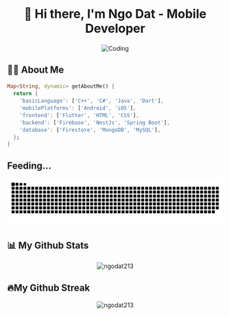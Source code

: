 <h1 align="center">👋 Hi there, I'm Ngo Dat - Mobile Developer</h1>
<p align="center">
<img align="center" src="https://images-wixmp-ed30a86b8c4ca887773594c2.wixmp.com/f/ceab6b05-066e-4f6b-82ab-d8d718e2cbb5/da69dzf-11f146e8-481e-4ace-bfea-2a8fa094a416.gif?token=eyJ0eXAiOiJKV1QiLCJhbGciOiJIUzI1NiJ9.eyJzdWIiOiJ1cm46YXBwOjdlMGQxODg5ODIyNjQzNzNhNWYwZDQxNWVhMGQyNmUwIiwiaXNzIjoidXJuOmFwcDo3ZTBkMTg4OTgyMjY0MzczYTVmMGQ0MTVlYTBkMjZlMCIsIm9iaiI6W1t7InBhdGgiOiJcL2ZcL2NlYWI2YjA1LTA2NmUtNGY2Yi04MmFiLWQ4ZDcxOGUyY2JiNVwvZGE2OWR6Zi0xMWYxNDZlOC00ODFlLTRhY2UtYmZlYS0yYThmYTA5NGE0MTYuZ2lmIn1dXSwiYXVkIjpbInVybjpzZXJ2aWNlOmZpbGUuZG93bmxvYWQiXX0.0AV7OXHT-kFbJAHvGSm9oKF31qvYzymwODMDUu6RVZc" alt="Coding", width="500"/>
</p>

## 🙋‍♂️ About Me
```Dart
Map<String, dynamic> getAboutMe() {
  return {
    'basicLanguage': ['C++', 'C#', 'Java', 'Dart'],
    'mobilePlatforms': ['Android', 'iOS'],
    'frontend': ['Flutter', 'HTML', 'CSS'],
    'backend': ['Firebase', 'NestJs', 'Spring Boot'],
    'database': ['Firestore', 'MongoDB', 'MySQL'],
  };
}
```

## Feeding...
![Snake animation](https://raw.githubusercontent.com/ngodat213/ngodat213/output/github-contribution-grid-snake-dark.svg)

## 📊 My Github Stats
<p align="center"><img align="center" src="https://github-readme-stats.vercel.app/api/top-langs?username=ngodat213&show_icons=true&theme=dark&locale=en&layout=compact" alt="ngodat213" /></p>

## 🔥My Github Streak
<p align="center"><img align="center" src="https://github-readme-streak-stats.herokuapp.com/?user=ngodat213&theme=dark" alt="ngodat213" /></p>
